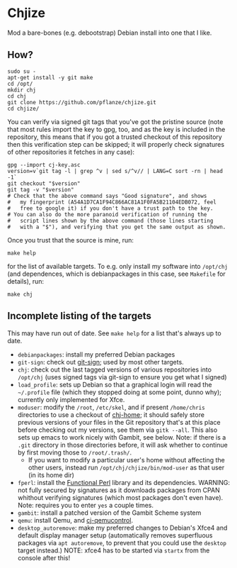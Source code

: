 # Chjize

Mod a bare-bones (e.g. debootstrap) Debian install into one that I
like.


## How?

    sudo su -
    apt-get install -y git make
    cd /opt/
    mkdir chj
    cd chj
    git clone https://github.com/pflanze/chjize.git
    cd chjize/
    
You can verify via signed git tags that you've got the pristine source
(note that most rules import the key to gpg, too, and as the key is
included in the repository, this means that if you got a trusted
checkout of this repository then this verification step can be
skipped; it will properly check signatures of other repositories it
fetches in any case):

    gpg --import cj-key.asc
    version=v`git tag -l | grep ^v | sed s/^v// | LANG=C sort -rn | head -1`
    git checkout "$version"
    git tag -v "$version"
    # Check that the above command says "Good signature", and shows
    #   my fingerprint (A54A1D7CA1F94C866AC81A1F0FA5B21104EDB072, feel 
    #   free to google it) if you don't have a trust path to the key.
    # You can also do the more paranoid verification of running the
    #   script lines shown by the above command (those lines starting 
    #   with a "$"), and verifying that you get the same output as shown.

Once you trust that the source is mine, run:
    
    make help

for the list of available targets. To e.g. only install my software
into `/opt/chj` (and dependences, which is debianpackages in this
case, see `Makefile` for details), run:

    make chj


## Incomplete listing of the targets

This may have run out of date. See `make help` for a list that's
always up to date.

* `debianpackages`: install my preferred Debian packages
* `git-sign`: check out [git-sign](https://github.com/pflanze/git-sign); used by most other targets.
* `chj`: check out the last tagged versions of various repositories into `/opt/chj` (uses signed tags via git-sign to ensure you get what I signed)
* `load_profile`: sets up Debian so that a graphical login will read the `~/.profile` file (which they stopped doing at some point, dunno why); currently only implemented for Xfce.
* `moduser`: modify the `/root`, `/etc/skel`, and if present `/home/chris` directories to use a checkout of [chj-home](https://github.com/pflanze/chj-home); it should safely store previous versions of your files in the Git repository that's at this place before checking out my versions, see them via `gitk --all`. This also sets up emacs to work nicely with Gambit, see below. Note: if there is a `.git` directory in those directories before, it will ask whether to continue by first moving those to `/root/.trash/`. 
    * If you want to modify a particular user's home without affecting the other users, instead run `/opt/chj/chjize/bin/mod-user` as that user (in its home dir)
* `fperl`: install the [Functional Perl](http://functional-perl.org) library and its dependencies. WARNING: not fully secured by signatures as it downloads packages from CPAN whithout verifying signatures (which most packages don't even have). Note: requires you to enter `yes` a couple times.
* `gambit`: install a patched version of the Gambit Scheme system
* `qemu`: install Qemu, and [cj-qemucontrol](https://github.com/pflanze/cj-qemucontrol.git).
* `desktop_autoremove`: make my preferred changes to Debian's Xfce4 and default display manager setup (automatically removes superfluous packages via `apt autoremove`, to prevent that you could use the `desktop` target instead.) NOTE: xfce4 has to be started via `startx` from the console after this!
